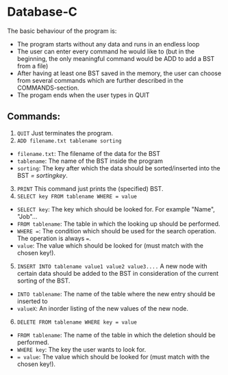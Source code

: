 # Database-C
The basic behaviour of the program is:
- The program starts without any data and runs in an endless loop
- The user can enter every command he would like to (but in the beginning, the only meaningful command would be ADD to add a BST from a file)
- After having at least one BST saved in the memory, the user can choose from several commands which are further described in the COMMANDS-section.
- The progam ends when the user types in QUIT
## Commands:
1) `QUIT`
Just terminates the program.
2) `ADD filename.txt tablename sorting`
- `filename.txt`: The filename of the data for the BST
- `tablename`: The name of the BST inside the program
- `sorting`: The key after which the data should be sorted/inserted into the BST *= sortingkey*.
3) `PRINT`
This command just prints the (specified) BST.
4) `SELECT key FROM tablename WHERE = value`
- `SELECT key`: The key which should be looked for. For example "Name", "Job"...
- `FROM tablename`: The table in which the looking up should be performed.
- `WHERE =`: The condition which should be used for the search operation. The operation is always `=`.
- `value`: The value which should be looked for (must match with the chosen key!).
5) `INSERT INTO tablename value1 value2 value3....`
A new node with certain data should be added to the BST in consideration of the current sorting of the BST. 
- `INTO tablename`: The name of the table where the new entry should be inserted to
- `valueX`: An inorder listing of the new values of the new node.
6) `DELETE FROM tablename WHERE key = value`
- `FROM tablename`: The name of the table in which the deletion should be performed.
- `WHERE key`: The key the user wants to look for.
- `= value`: The value which should be looked for (must match with the chosen key!). 

